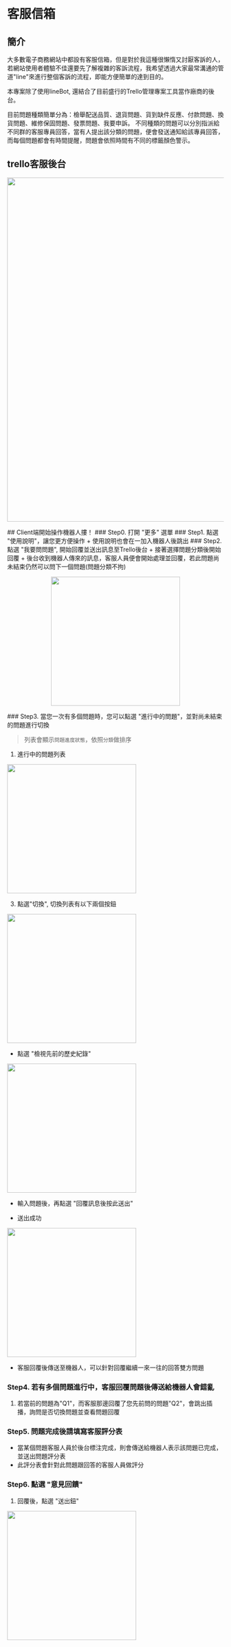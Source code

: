 # 客服信箱
## 簡介
大多數電子商務網站中都設有客服信箱，但是對於我這種很懶惰又討厭客訴的人，若網站使用者體驗不佳還要先了解複雜的客訴流程，我希望透過大家最常溝通的管道"line"來進行整個客訴的流程，即能方便簡單的達到目的。

本專案除了使用lineBot, 還結合了目前盛行的Trello管理專案工具當作廠商的後台。

目前問題種類簡單分為：檢舉配送品質、退貨問題、貨到缺件反應、付款問題、換貨問題、維修保固問題、發票問題、我要申訴。
不同種類的問題可以分別指派給不同群的客服專員回答，當有人提出該分類的問題，便會發送通知給該專員回答，而每個問題都會有時間提醒，問題會依照時間有不同的標籤顏色警示。

## trello客服後台
<p align="center">
  <img src='assets/img/trello1.png' width='800'>
</p>
## Client端開始操作機器人摟！
### Step0. 打開 "更多" 選單
### Step1. 點選 "使用說明"，讓您更方便操作
+ 使用說明也會在一加入機器人後跳出
### Step2. 點選 "我要問問題", 開始回覆並送出訊息至Trello後台
+ 接著選擇問題分類後開始回覆
+ 後台收到機器人傳來的訊息，客服人員便會開始處理並回覆，若此問題尚未結束仍然可以問下一個問題(問題分類不拘)
<p align="center">
  <img src='assets/img/linebot/1.PNG' width='300'>
</p>
### Step3. 當您一次有多個問題時，您可以點選 "進行中的問題"，並對尚未結束的問題進行切換

> 列表會顯示`問題進度狀態`，依照`分類`做排序

1. 進行中的問題列表
<img src='assets/img/linebot/2.PNG' width='300'>

3. 點選"切換", 切換列表有以下兩個按鈕
<img src='assets/img/linebot/3.PNG' width='300'>

+ 點選 "檢視先前的歷史紀錄"
<img src='assets/img/linebot/4.PNG' width='300'>

+ 輸入問題後，再點選 "回覆訊息後按此送出"

+ 送出成功
<img src='assets/img/linebot/5.PNG' width='300'>

+ 客服回覆後傳送至機器人，可以針對回覆繼續一來一往的回答雙方問題

### Step4. 若有多個問題進行中，客服回覆問題後傳送給機器人會錯亂
1. 若當前的問題為"Q1"，而客服那邊回覆了您先前問的問題"Q2"，會跳出插播，詢問是否切換問題並查看問題回覆

### Step5. 問題完成後請填寫客服評分表
+ 當某個問題客服人員於後台標注完成，則會傳送給機器人表示該問題已完成，並送出問題評分表
+ 此評分表會針對此問題跟回答的客服人員做評分

### Step6. 點選 "意見回饋"
1. 回覆後，點選 "送出鈕"
<img src='assets/img/linebot/6.PNG' width='300'>


